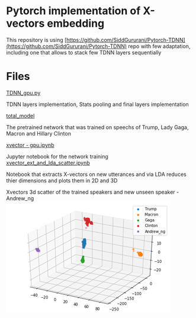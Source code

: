 ﻿# Pytorch implementation of X-vectors embedding

This repository is using [https://github.com/SiddGururani/Pytorch-TDNN](https://github.com/SiddGururani/Pytorch-TDNN) repo with few adaptation, including one that allows to stack few TDNN layers sequentially 


# Files

[TDNN_gpu.py](https://github.com/Dannynis/xvector_pytorch/blob/master/TDNN_gpu.py "TDNN_gpu.py")

TDNN layers implementation, Stats pooling and final layers implementation

[total_model](https://github.com/Dannynis/xvector_pytorch/blob/master/total_model "total_model")

The pretrained network that was trained on speechs of Trump, Lady Gaga, Macron and Hillary Clinton

[xvector - gpu.ipynb](https://github.com/Dannynis/xvector_pytorch/blob/master/xvector%20-%20gpu.ipynb "xvector - gpu.ipynb")

Jupyter notebook for the network training
[xvector_ext_and_lda_scatter.ipynb](https://github.com/Dannynis/xvector_pytorch/blob/master/xvector_ext_and_lda_scatter.ipynb "xvector_ext_and_lda_scatter.ipynb")

Notebook that extracts X-vectors on new utterances and via LDA reduces thier dimensions and plots them in 2D and 3D


Xvectors 3d scatter of the trained speakers and new unseen speaker - Andrew_ng
![lda-3dim-with-andrew.png](https://github.com/Dannynis/xvector_pytorch/blob/master/lda-3dim-with-andrew.png?raw=true) 

